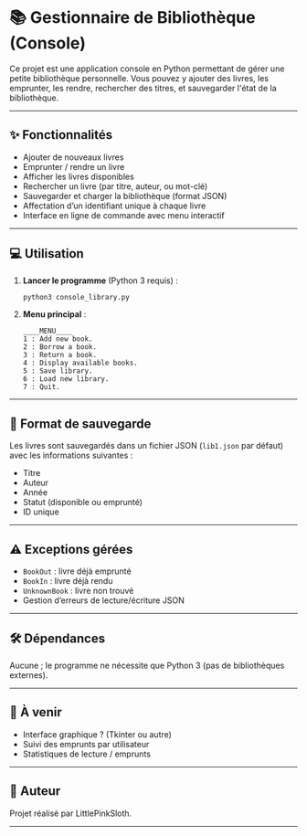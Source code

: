 
# 📚 Gestionnaire de Bibliothèque (Console)

Ce projet est une application console en Python permettant de gérer une petite bibliothèque personnelle. Vous pouvez y ajouter des livres, les emprunter, les rendre, rechercher des titres, et sauvegarder l'état de la bibliothèque.

---

## ✨ Fonctionnalités

- Ajouter de nouveaux livres
- Emprunter / rendre un livre
- Afficher les livres disponibles
- Rechercher un livre (par titre, auteur, ou mot-clé)
- Sauvegarder et charger la bibliothèque (format JSON)
- Affectation d’un identifiant unique à chaque livre
- Interface en ligne de commande avec menu interactif

---

## 💻 Utilisation

1. **Lancer le programme** (Python 3 requis) :
   ```bash
   python3 console_library.py
   ```

2. **Menu principal** :
   ```
   ____MENU____
   1 : Add new book.
   2 : Borrow a book.
   3 : Return a book.
   4 : Display available books.
   5 : Save library.
   6 : Load new library.
   7 : Quit.
   ```

---

## 📂 Format de sauvegarde

Les livres sont sauvegardés dans un fichier JSON (`lib1.json` par défaut) avec les informations suivantes :
- Titre
- Auteur
- Année
- Statut (disponible ou emprunté)
- ID unique

---

## ⚠️ Exceptions gérées

- `BookOut` : livre déjà emprunté
- `BookIn` : livre déjà rendu
- `UnknownBook` : livre non trouvé
- Gestion d’erreurs de lecture/écriture JSON

---

## 🛠️ Dépendances

Aucune ; le programme ne nécessite que Python 3 (pas de bibliothèques externes).

---

## 📌 À venir

- Interface graphique ? (Tkinter ou autre)
- Suivi des emprunts par utilisateur
- Statistiques de lecture / emprunts

---

## 👤 Auteur

Projet réalisé par LittlePinkSloth.

---

